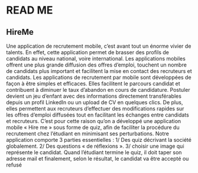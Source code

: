 # READ ME
## HireMe
Une application de recrutement mobile, c’est avant tout un énorme vivier de talents. 
En effet, cette application permet de brasser des profils de candidats au niveau national, voire international. 
Les applications mobiles offrent une plus grande diffusion des offres d’emploi, touchent un nombre de candidats 
plus important et facilitent la mise en contact des recruteurs et candidats.
Les applications de recrutement par mobile sont développées de façon à être simples et efficaces. 
Elles facilitent le parcours candidat et contribuent à diminuer le taux d’abandon en cours de candidature. 
Postuler devient un jeu d’enfant avec des informations directement transférables depuis un profil LinkedIn ou 
un upload de CV en quelques clics. De plus, elles permettent aux recruteurs d’effectuer des modifications rapides 
sur les offres d’emploi diffusées tout en facilitant les échanges entre candidats et recruteurs.
C’est pour cette raison qu’on a développé une application mobile « Hire me » sous forme de quiz, afin de faciliter 
la procédure du recrutement chez l’étudiant en minimisant ses perturbations.
Notre application comporte 3 parties essentielles :
 1/ Des quiz décrivant la société globalement.
 2/ Des questions « de réflexions ». 
 3/ choisir une image qui représente le candidat. 
Quand l’étudiant termine le quiz, il doit taper son adresse mail et finalement, selon le résultat, le candidat va 
être accepté ou refusé 

